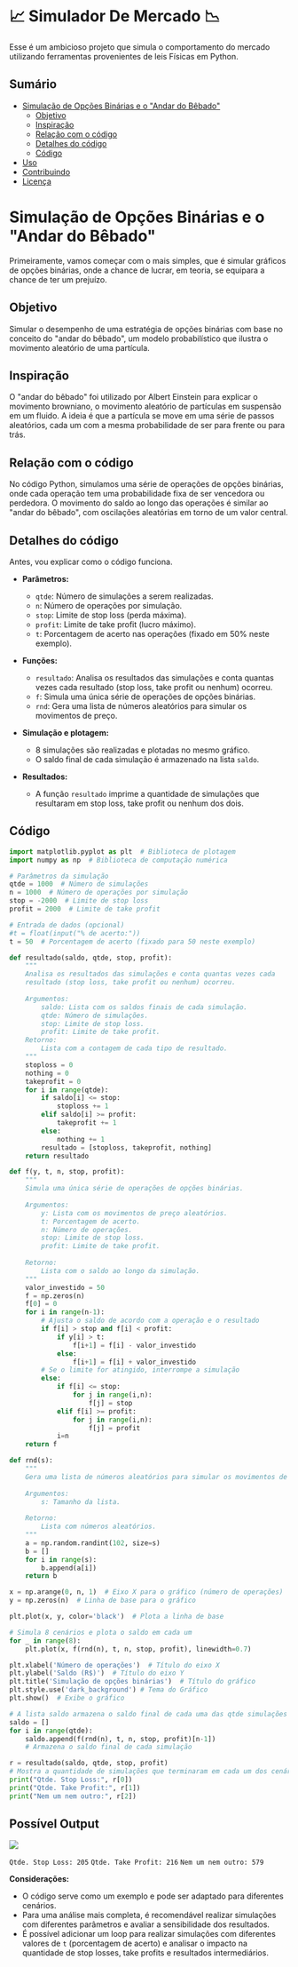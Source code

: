 # :chart_with_upwards_trend: Simulador De Mercado :chart_with_downwards_trend:
Esse é um ambicioso projeto que simula o comportamento do mercado utilizando ferramentas provenientes de leis Físicas em Python.

## Sumário

* [Simulação de Opções Binárias e o "Andar do Bêbado"](#simulação-de-opções-binárias-e-o-andar-do-bêbado)
   * [Objetivo](#objetivo)
   * [Inspiração](#inspiração)
   * [Relação com o código](#relação-com-o-código)
   * [Detalhes do código](#detalhes-do-código)
   * [Código](#código)
* [Uso](#uso)
* [Contribuindo](#contribuindo)
* [Licença](#licenca)


# Simulação de Opções Binárias e o "Andar do Bêbado"

Primeiramente, vamos começar com o mais simples, que é simular gráficos de opções binárias, onde a chance de lucrar, em teoria, se equipara a chance de ter um prejuízo.

## **Objetivo**

Simular o desempenho de uma estratégia de opções binárias com base no conceito do "andar do bêbado", um modelo probabilístico que ilustra o movimento aleatório de uma partícula.

## **Inspiração**

O "andar do bêbado" foi utilizado por Albert Einstein para explicar o movimento browniano, o movimento aleatório de partículas em suspensão em um fluido. A ideia é que a partícula se move em uma série de passos aleatórios, cada um com a mesma probabilidade de ser para frente ou para trás.

## **Relação com o código**

No código Python, simulamos uma série de operações de opções binárias, onde cada operação tem uma probabilidade fixa de ser vencedora ou perdedora. O movimento do saldo ao longo das operações é similar ao "andar do bêbado", com oscilações aleatórias em torno de um valor central.

## **Detalhes do código**

Antes, vou explicar como o código funciona.

* **Parâmetros:**
    * `qtde`: Número de simulações a serem realizadas.
    * `n`: Número de operações por simulação.
    * `stop`: Limite de stop loss (perda máxima).
    * `profit`: Limite de take profit (lucro máximo).
    * `t`: Porcentagem de acerto nas operações (fixado em 50% neste exemplo).

* **Funções:**
    * `resultado`: Analisa os resultados das simulações e conta quantas vezes cada resultado (stop loss, take profit ou nenhum) ocorreu.
    * `f`: Simula uma única série de operações de opções binárias.
    * `rnd`: Gera uma lista de números aleatórios para simular os movimentos de preço.

* **Simulação e plotagem:**
    * 8 simulações são realizadas e plotadas no mesmo gráfico.
    * O saldo final de cada simulação é armazenado na lista `saldo`.

* **Resultados:**
    * A função `resultado` imprime a quantidade de simulações que resultaram em stop loss, take profit ou nenhum dos dois.

## **Código**
```python
import matplotlib.pyplot as plt  # Biblioteca de plotagem
import numpy as np  # Biblioteca de computação numérica

# Parâmetros da simulação
qtde = 1000  # Número de simulações
n = 1000  # Número de operações por simulação
stop = -2000  # Limite de stop loss
profit = 2000  # Limite de take profit

# Entrada de dados (opcional)
#t = float(input("% de acerto:"))
t = 50  # Porcentagem de acerto (fixado para 50 neste exemplo)

def resultado(saldo, qtde, stop, profit):
    """
    Analisa os resultados das simulações e conta quantas vezes cada 
    resultado (stop loss, take profit ou nenhum) ocorreu.
    
    Argumentos:
        saldo: Lista com os saldos finais de cada simulação.
        qtde: Número de simulações.
        stop: Limite de stop loss.
        profit: Limite de take profit.
    Retorno:
        Lista com a contagem de cada tipo de resultado.
    """
    stoploss = 0
    nothing = 0
    takeprofit = 0
    for i in range(qtde):
        if saldo[i] <= stop:
            stoploss += 1
        elif saldo[i] >= profit:
            takeprofit += 1
        else:
            nothing += 1
        resultado = [stoploss, takeprofit, nothing]
    return resultado

def f(y, t, n, stop, profit):
    """
    Simula uma única série de operações de opções binárias.
    
    Argumentos:
        y: Lista com os movimentos de preço aleatórios.
        t: Porcentagem de acerto.
        n: Número de operações.
        stop: Limite de stop loss.
        profit: Limite de take profit.
        
    Retorno:
        Lista com o saldo ao longo da simulação.
    """
    valor_investido = 50
    f = np.zeros(n)
    f[0] = 0
    for i in range(n-1):
        # Ajusta o saldo de acordo com a operação e o resultado
        if f[i] > stop and f[i] < profit:
            if y[i] > t:
                f[i+1] = f[i] - valor_investido
            else:
                f[i+1] = f[i] + valor_investido
        # Se o limite for atingido, interrompe a simulação
        else:
            if f[i] <= stop:
                for j in range(i,n):
                    f[j] = stop
            elif f[i] >= profit:
                for j in range(i,n):
                    f[j] = profit
            i=n
    return f

def rnd(s):
    """
    Gera uma lista de números aleatórios para simular os movimentos de preço.
    
    Argumentos:
        s: Tamanho da lista.
        
    Retorno:
        Lista com números aleatórios.
    """
    a = np.random.randint(102, size=s)
    b = []
    for i in range(s):
        b.append(a[i])
    return b

x = np.arange(0, n, 1)  # Eixo X para o gráfico (número de operações)
y = np.zeros(n)  # Linha de base para o gráfico

plt.plot(x, y, color='black')  # Plota a linha de base

# Simula 8 cenários e plota o saldo em cada um
for _ in range(8):
    plt.plot(x, f(rnd(n), t, n, stop, profit), linewidth=0.7)

plt.xlabel('Número de operações')  # Título do eixo X
plt.ylabel('Saldo (R$)')  # Título do eixo Y
plt.title('Simulação de opções binárias')  # Título do gráfico
plt.style.use('dark_background') # Tema do Gráfico
plt.show()  # Exibe o gráfico

# A lista saldo armazena o saldo final de cada uma das qtde simulações
saldo = [] 
for i in range(qtde): 
    saldo.append(f(rnd(n), t, n, stop, profit)[n-1]) 
    # Armazena o saldo final de cada simulação

r = resultado(saldo, qtde, stop, profit)
# Mostra a quantidade de simulações que terminaram em cada um dos cenários.
print("Qtde. Stop Loss:", r[0])
print("Qtde. Take Profit:", r[1])
print("Nem um nem outro:", r[2])
```

## **Possível Output**

<img src="https://github.com/Geovannisz/SimuladorDeMercado/assets/82838501/d74dbb37-9909-4f96-8907-16b505b7b7c8">

`Qtde. Stop Loss: 205` `Qtde. Take Profit: 216` `Nem um nem outro: 579`

**Considerações:**

* O código serve como um exemplo e pode ser adaptado para diferentes cenários.
* Para uma análise mais completa, é recomendável realizar simulações com diferentes parâmetros e avaliar a sensibilidade dos resultados.
* É possível adicionar um loop para realizar simulações com diferentes valores de `t` (porcentagem de acerto) e analisar o impacto na quantidade de stop losses, take profits e resultados intermediários.
